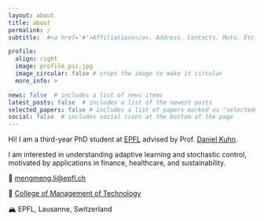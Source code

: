 ```yaml
---
layout: about
title: about
permalink: /
subtitle:  #<a href='#'>Affiliations</a>. Address. Contacts. Moto. Etc.

profile:
  align: right
  image: profile_pic.jpg
  image_circular: false # crops the image to make it circular
  more_info: >

news: false  # includes a list of news items
latest_posts: false  # includes a list of the newest posts
selected_papers: false # includes a list of papers marked as "selected={true}"
social: false  # includes social icons at the bottom of the page
---
```


Hi! I am a third-year PhD student at [EPFL](www.epfl.ch) advised by Prof. [Daniel Kuhn](https://people.epfl.ch/daniel.kuhn).

I am interested in understanding adaptive learning and stochastic control, motivated by applications in finance, healthcare, and sustainability.

📧 [mengmeng.li@epfl.ch](mailto:mengmeng.li@epfl.ch)

📡 [College of Management of Technology](https://www.epfl.ch/schools/cdm/)
 
🏔️ EPFL, Lausanne, Switzerland